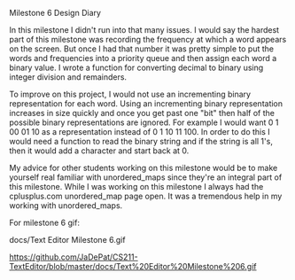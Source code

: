 Milestone 6 Design Diary

In this milestone I didn't run into that many issues. I would say the hardest part of this milestone was recording the frequency at which a word appears on the screen. But once I had that number it was pretty simple to put the words and frequencies into a priority queue and then assign each word a binary value. I wrote a function for converting decimal to binary using integer division and remainders. 

To improve on this project, I would not use an incrementing binary representation for each word. Using an incrementing binary representation increases in size quickly and once you get past one "bit" then half of the possible binary representations are ignored. For example I would want 0 1 00 01 10 as a representation instead of 0 1 10 11 100. In order to do this I would need a function to read the binary string and if the string is all 1's, then it would add a character and start back at 0.

My advice for other students working on this milestone would be to make yourself real familiar with unordered_maps since they're an integral part of this milestone. While I was working on this milestone I always had the cplusplus.com unordered_map page open. It was a tremendous help in my working with unordered_maps.

For milestone 6 gif:

docs/Text Editor Milestone 6.gif

https://github.com/JaDePat/CS211-TextEditor/blob/master/docs/Text%20Editor%20Milestone%206.gif
